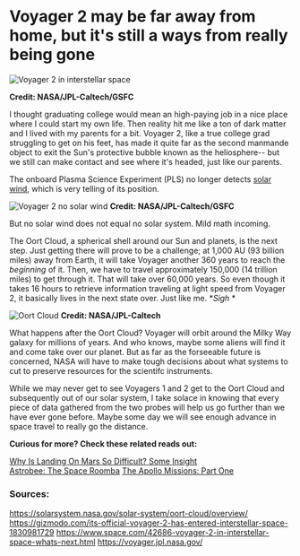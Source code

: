 # Voyager 2 may be far away from home, but it's still a ways from really being gone

![Voyager 2 in interstellar space](https://www.nasa.gov/sites/default/files/thumbnails/image/pia22835a_20181206_voyager_in_interstellar_space_annotated_1920x1080_72dpi-final.png)

**Credit: NASA/JPL-Caltech/GSFC**

I thought graduating college would mean an high-paying job in a nice place where I could start my own life. Then reality hit me like a ton of dark matter and I lived with my parents for a bit. Voyager 2, like a true college grad struggling to get on his feet, has made it quite far as the second manmande object to exit the Sun's protective bubble known as the heliosphere-- but we still can make contact and see where it's headed, just like our parents.  
  
The onboard Plasma Science Experiment (PLS) no longer detects [solar wind](https://inspiredspace.blog/Parker-Solar-Probe.html#some-background-what-the-heck-is-solar-wind-and-why-is-it-so-important), which is very telling of its position.

![Voyager 2 no solar wind](https://www.nasa.gov/sites/default/files/thumbnails/image/pia22924-640.gif)
**Credit: NASA/JPL-Caltech/GSFC**

But no solar wind does not equal no solar system. Mild math incoming. 

The Oort Cloud, a spherical shell around our Sun and planets, is the next step. Just getting there will prove to be a challenge; at 1,000 AU (93 billion miles) away from Earth, it will take Voyager another 360 years to reach the *beginning* of it. Then, we have to travel approximately 150,000 (14 trillion miles) to get through it. That will take over 60,000 years. So even though it takes 16 hours to retrieve information traveling at light speed from Voyager 2, it basically lives in the next state over. Just like me. **Sigh* *  
  
![Oort Cloud](https://solarsystem.nasa.gov/system/resources/detail_files/492_OortCloud_pia17046red-full.jpg)
**Credit: NASA/JPL-Caltech**
  
What happens after the Oort Cloud? Voyager will orbit around the Milky Way galaxy for millions of years. And who knows, maybe some aliens will find it and come take over our planet. But as far as the forseeable future is concerned, NASA will have to make tough decisions about what systems to cut to preserve resources for the scientifc instruments.  
  
While we may never get to see Voyagers 1 and 2 get to the Oort Cloud and subsequently out of our solar system, I take solace in knowing that every piece of data gathered from the two probes will help us go further than we have ever gone before. Maybe some day we will see enough advance in space travel to really go the distance.  

**Curious for more? Check these related reads out:**

[Why Is Landing On Mars So Difficult? Some Insight](https://inspiredspace.blog/Why-is-Landing-On-Mars-So-Difficult-Some-InSight.html)  
[Astrobee: The Space Roomba](https://inspiredspace.blog/Astrobee-Roomba-for-Astronauts.html)
[The Apollo Missions: Part One](https://inspiredspace.blog/Apollo-Moon-Missions-The-Ambitious-Experiment.html)

  
### Sources:

https://solarsystem.nasa.gov/solar-system/oort-cloud/overview/
https://gizmodo.com/its-official-voyager-2-has-entered-interstellar-space-1830981729
https://www.space.com/42686-voyager-2-in-interstellar-space-whats-next.html
https://voyager.jpl.nasa.gov/
